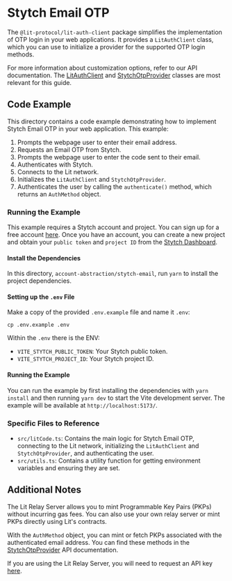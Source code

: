 # Stytch Email OTP

The `@lit-protocol/lit-auth-client` package simplifies the implementation of OTP login in your web applications. It provides a `LitAuthClient` class, which you can use to initialize a provider for the supported OTP login methods.

For more information about customization options, refer to our API documentation. The [LitAuthClient](https://v6-api-doc-lit-js-sdk.vercel.app/classes/lit_auth_client_src.LitAuthClient.html) and [StytchOtpProvider](https://v6-api-doc-lit-js-sdk.vercel.app/classes/lit_auth_client_src.StytchOtpProvider.html) classes are most relevant for this guide.

## Code Example

This directory contains a code example demonstrating how to implement Stytch Email OTP in your web application. This example:

1. Prompts the webpage user to enter their email address.
2. Requests an Email OTP from Stytch.
3. Prompts the webpage user to enter the code sent to their email.
4. Authenticates with Stytch.
5. Connects to the Lit network.
6. Initializes the `LitAuthClient` and `StytchOtpProvider`.
7. Authenticates the user by calling the `authenticate()` method, which returns an `AuthMethod` object.

### Running the Example

This example requires a Stytch account and project. You can sign up for a free account [here](https://stytch.com/dashboard/create-account?redirect=%2Fdashboard%2F). Once you have an account, you can create a new project and obtain your `public token` and `project ID` from the [Stytch Dashboard](https://stytch.com/dashboard).

#### Install the Dependencies

In this directory, `account-abstraction/stytch-email`, run `yarn` to install the project dependencies.

#### Setting up the `.env` File

Make a copy of the provided `.env.example` file and name it `.env`:

```
cp .env.example .env
```

Within the `.env` there is the ENV:

- `VITE_STYTCH_PUBLIC_TOKEN`: Your Stytch public token.
- `VITE_STYTCH_PROJECT_ID`: Your Stytch project ID.

#### Running the Example

You can run the example by first installing the dependencies with `yarn install` and then running `yarn dev` to start the Vite development server. The example will be available at `http://localhost:5173/`.

### Specific Files to Reference

- `src/litCode.ts`: Contains the main logic for Stytch Email OTP, connecting to the Lit network, initializing the `LitAuthClient` and `StytchOtpProvider`, and authenticating the user.
- `src/utils.ts`: Contains a utility function for getting environment variables and ensuring they are set.

## Additional Notes

The Lit Relay Server allows you to mint Programmable Key Pairs (PKPs) without incurring gas fees. You can also use your own relay server or mint PKPs directly using Lit's contracts.

With the `AuthMethod` object, you can mint or fetch PKPs associated with the authenticated email address. You can find these methods in the [StytchOtpProvider](https://v6-api-doc-lit-js-sdk.vercel.app/classes/lit_auth_client_src.StytchOtpProvider.html) API documentation.

If you are using the Lit Relay Server, you will need to request an API key [here](https://docs.google.com/forms/d/e/1FAIpQLSeVraHsp1evK_9j-8LpUBiEJWFn4G5VKjOWBmHFjxFRJZJdrg/viewform).